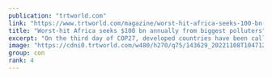 ```yaml
---
publication: "trtworld.com"
link: "https://www.trtworld.com/magazine/worst-hit-africa-seeks-100-bn-annually-from-biggest-polluters-62351"
title: "Worst-hit Africa seeks $100 bn annually from biggest polluters"
excerpt: "On the third day of COP27, developed countries have been called upon once again to rise to the occasion and fulfil their pledge of financing $100 billion a year to the developing world to combat the c"
image: "https://cdni0.trtworld.com/w480/h270/q75/143629_20221108T104712Z_1367868053_RC2MHX9L9J71_RTRMADP_3_CLIMATEUN_1667904827693.JPG"
group: con
rank: 4
---
```


